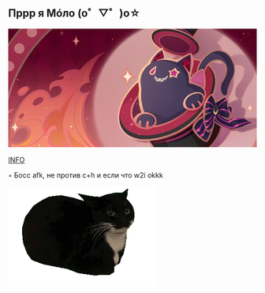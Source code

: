 ## Пррр я Мóло (o゜▽゜)o☆
![image alt](https://github.com/Molohyi4ik/Molohyi4ik/blob/767869968d1a074da670e4da52018e0ee20a9250/6f1c6f7b84549149d74ddd85ebc10bc1.jpg)

[INFO](https://t.me/mlh4kinfo)
                              
◦ Босс afk, не против c+h и если что w2i okkk  

![image alt](https://github.com/Molohyi4ik/Molohyi4ik/blob/7f8f2b4d483a4280591c599b7d163e75ff41990c/30c210344bbbcde4d5542c02a0cb908b%20(1).gif)

